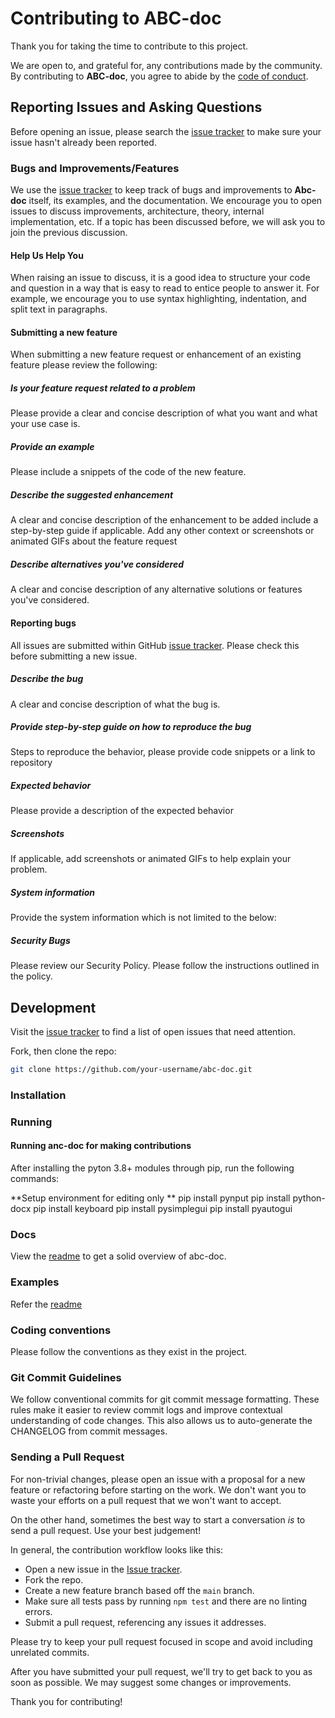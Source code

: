 # Contributing to ABC-doc

Thank you for taking the time to contribute to this project.

We are open to, and grateful for, any contributions made by the community. By
contributing to **ABC-doc**, you agree to abide by the
[code of conduct](https://github.com/Ally-Financial/abc-doc/blob/main/CODE_OF_CONDUCT.md).

## Reporting Issues and Asking Questions

Before opening an issue, please search the
[issue tracker](https://github.com/Ally-Financial/abc-doc/issues) to make sure
your issue hasn't already been reported.

### Bugs and Improvements/Features

We use the [issue tracker](https://github.com/Ally-Financial/abc-doc/issues) to keep track of bugs and improvements to **Abc-doc**
itself, its examples, and the documentation. We encourage you to open issues to
discuss improvements, architecture, theory, internal implementation, etc. If a
topic has been discussed before, we will ask you to join the previous
discussion.

#### Help Us Help You

When raising an issue to discuss, it is a good idea to structure your code and
question in a way that is easy to read to entice people to answer it. For
example, we encourage you to use syntax highlighting, indentation, and split
text in paragraphs.

#### Submitting a new feature

When submitting a new feature request or enhancement of an existing feature please review the following:

##### Is your feature request related to a problem

Please provide a clear and concise description of what you want and what your use case is.

##### Provide an example

Please include a snippets of the code of the new feature.

##### Describe the suggested enhancement

A clear and concise description of the enhancement to be added include a step-by-step guide if applicable. Add any other context or screenshots or animated GIFs about the feature request

##### Describe alternatives you've considered

A clear and concise description of any alternative solutions or features you've considered.

#### Reporting bugs

All issues are submitted within GitHub [issue tracker](https://github.com/Ally-Financial/abc-doc/issues). Please check this before submitting a new issue.

##### Describe the bug

A clear and concise description of what the bug is.

##### Provide step-by-step guide on how to reproduce the bug

Steps to reproduce the behavior, please provide code snippets or a link to repository

##### Expected behavior

Please provide a description of the expected behavior

##### Screenshots

If applicable, add screenshots or animated GIFs to help explain your problem.

##### System information

Provide the system information which is not limited to the below:


##### Security Bugs

Please review our Security Policy. Please follow the instructions outlined in the policy.

## Development

Visit the [issue tracker](https://github.com/Ally-Financial/abc-doc/issues) to
find a list of open issues that need attention.

Fork, then clone the repo:

```sh
git clone https://github.com/your-username/abc-doc.git
```

### Installation

### Running

#### Running anc-doc for making contributions

After installing the pyton 3.8+ modules through pip, run the following commands:

**Setup environment for editing only **
    pip install pynput
	pip install python-docx
	pip install keyboard
	pip install pysimplegui
	pip install pyautogui

### Docs

View the [readme](https://github.com/Ally-Financial/abc-doc/blob/main/README.md) to get a
solid overview of abc-doc.

### Examples

Refer the [readme](https://github.com/Ally-Financial/abc-doc/blob/main/README.md) 

### Coding conventions

Please follow the conventions as they exist in the project.

### Git Commit Guidelines

We follow conventional commits for git commit message formatting. These rules make it easier to review commit logs and improve contextual understanding of code changes. This also allows us to auto-generate the CHANGELOG from commit messages.

### Sending a Pull Request

For non-trivial changes, please open an issue with a proposal for a new feature
or refactoring before starting on the work. We don't want you to waste your
efforts on a pull request that we won't want to accept.

On the other hand, sometimes the best way to start a conversation _is_ to send a
pull request. Use your best judgement!

In general, the contribution workflow looks like this:

- Open a new issue in the
  [Issue tracker](https://github.com/Ally-Financial/abc-doc/issues).
- Fork the repo.
- Create a new feature branch based off the `main` branch.
- Make sure all tests pass by running `npm test` and there are no linting errors.
- Submit a pull request, referencing any issues it addresses.

Please try to keep your pull request focused in scope and avoid including
unrelated commits.

After you have submitted your pull request, we'll try to get back to you as soon
as possible. We may suggest some changes or improvements.

Thank you for contributing!
